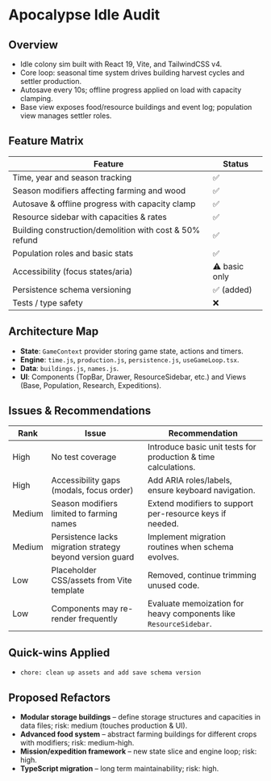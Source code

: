 # Apocalypse Idle Audit

## Overview

- Idle colony sim built with React 19, Vite, and TailwindCSS v4.
- Core loop: seasonal time system drives building harvest cycles and settler production.
- Autosave every 10s; offline progress applied on load with capacity clamping.
- Base view exposes food/resource buildings and event log; population view manages settler roles.

## Feature Matrix

| Feature                                                 | Status        |
| ------------------------------------------------------- | ------------- |
| Time, year and season tracking                          | ✅            |
| Season modifiers affecting farming and wood             | ✅            |
| Autosave & offline progress with capacity clamp         | ✅            |
| Resource sidebar with capacities & rates                | ✅            |
| Building construction/demolition with cost & 50% refund | ✅            |
| Population roles and basic stats                        | ✅            |
| Accessibility (focus states/aria)                       | ⚠️ basic only |
| Persistence schema versioning                           | ✅ (added)    |
| Tests / type safety                                     | ❌            |

## Architecture Map

- **State**: `GameContext` provider storing game state, actions and timers.
- **Engine**: `time.js`, `production.js`, `persistence.js`, `useGameLoop.tsx`.
- **Data**: `buildings.js`, `names.js`.
- **UI**: Components (TopBar, Drawer, ResourceSidebar, etc.) and Views (Base, Population, Research, Expeditions).

## Issues & Recommendations

| Rank   | Issue                                                     | Recommendation                                                    |
| ------ | --------------------------------------------------------- | ----------------------------------------------------------------- |
| High   | No test coverage                                          | Introduce basic unit tests for production & time calculations.    |
| High   | Accessibility gaps (modals, focus order)                  | Add ARIA roles/labels, ensure keyboard navigation.                |
| Medium | Season modifiers limited to farming names                 | Extend modifiers to support per-resource keys if needed.          |
| Medium | Persistence lacks migration strategy beyond version guard | Implement migration routines when schema evolves.                 |
| Low    | Placeholder CSS/assets from Vite template                 | Removed, continue trimming unused code.                           |
| Low    | Components may re-render frequently                       | Evaluate memoization for heavy components like `ResourceSidebar`. |

## Quick-wins Applied

- `chore: clean up assets and add save schema version`

## Proposed Refactors

- **Modular storage buildings** – define storage structures and capacities in data files; risk: medium (touches production & UI).
- **Advanced food system** – abstract farming buildings for different crops with modifiers; risk: medium-high.
- **Mission/expedition framework** – new state slice and engine loop; risk: high.
- **TypeScript migration** – long term maintainability; risk: high.
